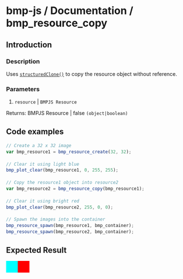 # bmp-js / Documentation / bmp_resource_copy

## Introduction

### Description

Uses [`structuredClone()`](https://developer.mozilla.org/en-US/docs/Web/API/structuredClone) to copy the resource object without reference.

### Parameters

1. `resource` | `BMPJS Resource`

Returns: BMPJS Resource | false `(object|boolean)`

## Code examples

```js
// Create a 32 x 32 image
var bmp_resource1 = bmp_resource_create(32, 32);

// Clear it using light blue
bmp_plot_clear(bmp_resource1, 0, 255, 255);

// Copy the resource1 object into resource2
var bmp_resource2 = bmp_resource_copy(bmp_resource1);

// Clear it using bright red
bmp_plot_clear(bmp_resource2, 255, 0, 0);

// Spawn the images into the container
bmp_resource_spawn(bmp_resource1, bmp_container);
bmp_resource_spawn(bmp_resource2, bmp_container);
```

## Expected Result

![expected-result](./img/002.bmp)
